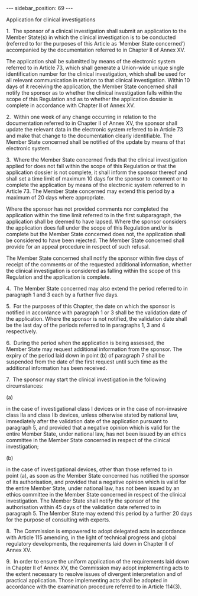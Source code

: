 
<meta data-rh="true" name="docsearch:language" content="en">
<meta data-rh="true" name="docsearch:version" content="current">
<meta data-rh="true" name="docsearch:docusaurus_tag" content="docs-default-current">
        ---
sidebar_position: 69
---
           <p class="stitle-article-norm">Application for clinical investigations</p>
   <p class="norm">1.&nbsp;&nbsp;The sponsor of a clinical investigation
 shall submit an application to the Member&nbsp;State(s) in which the 
clinical investigation is to be conducted (referred to for the purposes 
of this Article&nbsp;as ‘Member&nbsp;State concerned’) accompanied by 
the documentation referred to in Chapter II of Annex&nbsp;XV.</p>
   <p class="norm">The application shall be submitted by means of the 
electronic system referred to in Article&nbsp;73, which shall generate a
 Union-wide unique single identification number for the clinical 
investigation, which shall be used for all relevant communication in 
relation to that clinical investigation. Within 10 days of it receiving 
the application, the Member&nbsp;State concerned shall notify the 
sponsor as to whether the clinical investigation falls within the scope 
of this Regulation and as to whether the application dossier is complete
 in accordance with Chapter II of Annex&nbsp;XV.</p>
   <p class="norm">2.&nbsp;&nbsp;Within one week of any change occurring
 in relation to the documentation referred to in Chapter II of 
Annex&nbsp;XV, the sponsor shall update the relevant data in the 
electronic system referred to in Article&nbsp;73 and make that change to
 the documentation clearly identifiable. The Member&nbsp;State concerned
 shall be notified of the update by means of that electronic system.</p>
   <p class="norm">3.&nbsp;&nbsp;Where the Member&nbsp;State concerned 
finds that the clinical investigation applied for does not fall within 
the scope of this Regulation or that the application dossier is not 
complete, it shall inform the sponsor thereof and shall set a time limit
 of maximum 10 days for the sponsor to comment or to complete the 
application by means of the electronic system referred to in 
Article&nbsp;73. The Member&nbsp;State concerned may extend this period 
by a maximum of 20 days where appropriate.</p>
   <p class="norm">Where the sponsor has not provided comments nor 
completed the application within the time limit referred to in the first
 subparagraph, the application shall be deemed to have lapsed. Where the
 sponsor considers the application does fall under the scope of this 
Regulation and/or is complete but the Member&nbsp;State concerned does 
not, the application shall be considered to have been rejected. The 
Member&nbsp;State concerned shall provide for an appeal procedure in 
respect of such refusal.</p>
   <p class="norm">The Member&nbsp;State concerned shall notify the 
sponsor within five days of receipt of the comments or of the requested 
additional information, whether the clinical investigation is considered
 as falling within the scope of this Regulation and the application is 
complete.</p>
   <p class="norm">4.&nbsp;&nbsp;The Member&nbsp;State concerned may 
also extend the period referred to in paragraph&nbsp;1 and&nbsp;3 each 
by a further five&nbsp;days.</p>
   <p class="norm">5.&nbsp;&nbsp;For the purposes of this Chapter, the 
date on which the sponsor is notified in accordance with 
paragraph&nbsp;1 or 3 shall be the validation date of the application. 
Where the sponsor is not notified, the validation date shall be the last
 day of the periods referred to in paragraphs&nbsp;1, 3 and 4 
respectively.</p>
   <p class="norm">6.&nbsp;&nbsp;During the period when the application 
is being assessed, the Member&nbsp;State may request additional 
information from the sponsor. The expiry of the period laid down in 
point&nbsp;(b) of paragraph&nbsp;7 shall be suspended from the date of 
the first request until such time as the additional information has been
 received.</p>
   <p class="norm">7.&nbsp;&nbsp;The sponsor may start the clinical investigation in the following circumstances:</p>
   <div class="grid-container grid-list">
      <div class="list grid-list-column-1">
         <span>(a)&nbsp;</span>
      </div>
      <div class="grid-list-column-2">
         <p class="norm">in the case of investigational class I devices 
or in the case of non-invasive class&nbsp;IIa and class&nbsp;IIb 
devices, unless otherwise stated by national law, immediately after the 
validation date of the application pursuant to paragraph&nbsp;5, and 
provided that a negative opinion which is valid for the entire 
Member&nbsp;State, under national law, has not been issued by an ethics 
committee in the Member&nbsp;State concerned in respect of the clinical 
investigation;</p>
      </div>
   </div>
   <div class="grid-container grid-list">
      <div class="list grid-list-column-1">
         <span>(b)&nbsp;</span>
      </div>
      <div class="grid-list-column-2">
         <p class="norm">in the case of investigational devices, other 
than those referred to in point&nbsp;(a), as soon as the 
Member&nbsp;State concerned has notified the sponsor of its 
authorisation, and provided that a negative opinion which is valid for 
the entire Member&nbsp;State, under national law, has not been issued by
 an ethics committee in the Member&nbsp;State concerned in respect of 
the clinical investigation. The Member&nbsp;State shall notify the 
sponsor of the authorisation within 45&nbsp;days of the validation date 
referred to in paragraph&nbsp;5. The Member&nbsp;State may extend this 
period by a further 20&nbsp;days for the purpose of consulting with 
experts.</p>
      </div>
   </div>
   <p class="norm">8.&nbsp;&nbsp;The Commission is empowered to adopt 
delegated acts in accordance with Article&nbsp;115 amending, in the 
light of technical progress and global regulatory developments, the 
requirements laid down in Chapter&nbsp;II of Annex&nbsp;XV.</p>
   <p class="norm">9.&nbsp;&nbsp;In order to ensure the uniform 
application of the requirements laid down in Chapter&nbsp;II of 
Annex&nbsp;XV, the Commission may adopt implementing acts to the extent 
necessary to resolve issues of divergent interpretation and of practical
 application. Those implementing acts shall be adopted in accordance 
with the examination procedure referred to in Article&nbsp;114(3).</p>